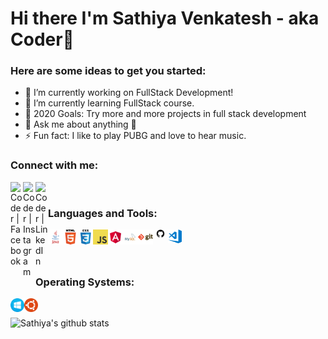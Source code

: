 # Hi there I'm Sathiya Venkatesh - aka Coder👋

### Here are some ideas to get you started:

- 🔭 I’m currently working on FullStack Development!
- 🌱 I’m currently learning FullStack course.
- 🥅 2020 Goals: Try more and more projects in full stack development
- 💬 Ask me about anything 🤣
- ⚡ Fun fact: I like to play PUBG and love to hear music.

### Connect with me:

[<img align="left" alt="Coder | Facebook" width="20px" src="https://cdn.jsdelivr.net/npm/simple-icons@v3/icons/facebook.svg" />][facebook]
[<img align="left" alt="Coder | Instagram" width="20px" src="https://cdn.jsdelivr.net/npm/simple-icons@v3/icons/instagram.svg" />][instagram]
[<img align="left" alt="Coder | LinkedIn" width="20px" src="https://cdn.jsdelivr.net/npm/simple-icons@v3/icons/linkedin.svg" />][linkedin]

<br />

### Languages and Tools:

[<img align="left" alt="JAVA" width="24px" src="https://github.com/sathiyavenkatesh9086/icons/blob/master/java.png" />][webdevplaylist]
[<img align="left" alt="HTML5" width="24px" src="https://raw.githubusercontent.com/github/explore/80688e429a7d4ef2fca1e82350fe8e3517d3494d/topics/html/html.png" />][webdevplaylist]
[<img align="left" alt="CSS3" width="24px" src="https://raw.githubusercontent.com/github/explore/80688e429a7d4ef2fca1e82350fe8e3517d3494d/topics/css/css.png" />][cssplaylist]
[<img align="left" alt="JavaScript" width="24px" src="https://raw.githubusercontent.com/github/explore/80688e429a7d4ef2fca1e82350fe8e3517d3494d/topics/javascript/javascript.png" />][jsplaylist]
[<img align="left" alt="Angular.Js" width="24px" src="https://github.com/sathiyavenkatesh9086/icons/blob/master/angular.png" />][webdevplaylist]
[<img align="left" alt="MySQL" width="24px" src="https://raw.githubusercontent.com/github/explore/80688e429a7d4ef2fca1e82350fe8e3517d3494d/topics/mysql/mysql.png" />][webdevplaylist]
[<img align="left" alt="Git" width="24px" src="https://raw.githubusercontent.com/github/explore/80688e429a7d4ef2fca1e82350fe8e3517d3494d/topics/git/git.png" />][webdevplaylist]
[<img align="left" alt="GitHub" width="24px" src="https://github.com/sathiyavenkatesh9086/icons/blob/master/github.jpg" />][webdevplaylist]

[<img align="left" alt="Visual Studio Code" width="22px" src="https://raw.githubusercontent.com/github/explore/80688e429a7d4ef2fca1e82350fe8e3517d3494d/topics/visual-studio-code/visual-studio-code.png" />][webdevplaylist]

<br />

<br />

<br />

### Operating Systems:


[<img align="left" alt="Windows10" width="22px" src="https://github.com/sathiyavenkatesh9086/icons/blob/master/10.png" />][webdevplaylist]
[<img align="left" alt="Ubuntu" width="22px" src="https://github.com/sathiyavenkatesh9086/icons/blob/master/ubuntu.png" />][webdevplaylist]

<br />

![Sathiya's github stats](https://github-readme-stats.vercel.app/api?username=sathiyavenkatesh9086&show_icons=true&theme=radical)


[facebook]: https://www.facebook.com/sathiya.venkatesh/
[instagram]: https://www.instagram.com/sathiyavenkatesh9086/
[linkedin]: https://www.linkedin.com/in/sathiya-venkatesh-3ab21a1b4/
[webdevplaylist]: a
[jsplaylist]: a
[cssplaylist]: a
[reactplaylist]: a 
